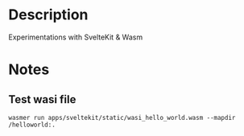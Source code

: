 # Description

Experimentations with SvelteKit & Wasm

# Notes

## Test wasi file

`wasmer run apps/sveltekit/static/wasi_hello_world.wasm --mapdir /helloworld:.`
